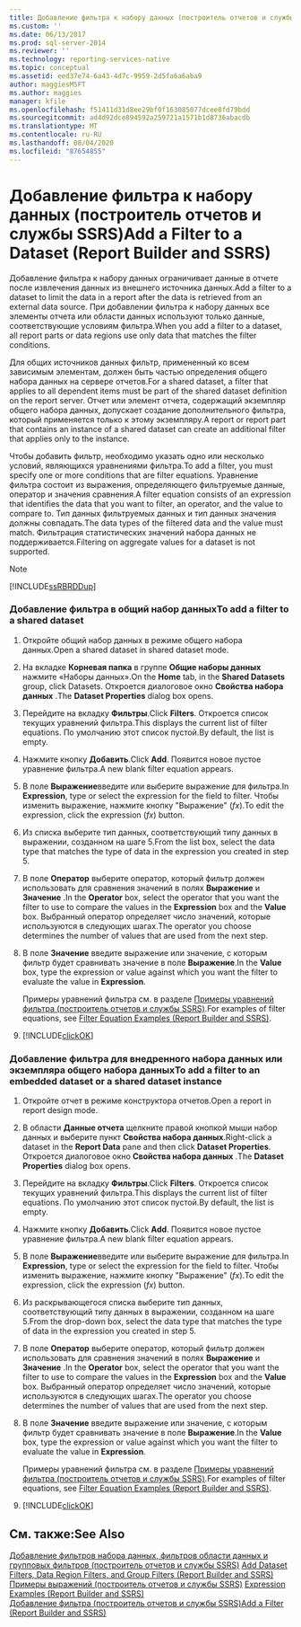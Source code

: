 ```yaml
---
title: Добавление фильтра к набору данных (построитель отчетов и службы SSRS) | Документы Майкрософт
ms.custom: ''
ms.date: 06/13/2017
ms.prod: sql-server-2014
ms.reviewer: ''
ms.technology: reporting-services-native
ms.topic: conceptual
ms.assetid: eed37e74-6a43-4d7c-9959-2d5fa6a6aba9
author: maggiesMSFT
ms.author: maggies
manager: kfile
ms.openlocfilehash: f51411d31d8ee29bf0f163085077dcee8fd79bdd
ms.sourcegitcommit: ad4d92dce894592a259721a1571b1d8736abacdb
ms.translationtype: MT
ms.contentlocale: ru-RU
ms.lasthandoff: 08/04/2020
ms.locfileid: "87654855"
---
```

# <a name="add-a-filter-to-a-dataset-report-builder-and-ssrs"></a><span data-ttu-id="6da02-102">Добавление фильтра к набору данных (построитель отчетов и службы SSRS)</span><span class="sxs-lookup"><span data-stu-id="6da02-102">Add a Filter to a Dataset (Report Builder and SSRS)</span></span>
  <span data-ttu-id="6da02-103">Добавление фильтра к набору данных ограничивает данные в отчете после извлечения данных из внешнего источника данных.</span><span class="sxs-lookup"><span data-stu-id="6da02-103">Add a filter to a dataset to limit the data in a report after the data is retrieved from an external data source.</span></span> <span data-ttu-id="6da02-104">При добавлении фильтра к набору данных все элементы отчета или области данных используют только данные, соответствующие условиям фильтра.</span><span class="sxs-lookup"><span data-stu-id="6da02-104">When you add a filter to a dataset, all report parts or data regions use only data that matches the filter conditions.</span></span>  
  
 <span data-ttu-id="6da02-105">Для общих источников данных фильтр, примененный ко всем зависимым элементам, должен быть частью определения общего набора данных на сервере отчетов.</span><span class="sxs-lookup"><span data-stu-id="6da02-105">For a shared dataset, a filter that applies to all dependent items must be part of the shared dataset definition on the report server.</span></span> <span data-ttu-id="6da02-106">Отчет или элемент отчета, содержащий экземпляр общего набора данных, допускает создание дополнительного фильтра, который применяется только к этому экземпляру.</span><span class="sxs-lookup"><span data-stu-id="6da02-106">A report or report part that contains an instance of a shared dataset can create an additional filter that applies only to the instance.</span></span>  
  
 <span data-ttu-id="6da02-107">Чтобы добавить фильтр, необходимо указать одно или несколько условий, являющихся уравнениями фильтра.</span><span class="sxs-lookup"><span data-stu-id="6da02-107">To add a filter, you must specify one or more conditions that are filter equations.</span></span> <span data-ttu-id="6da02-108">Уравнение фильтра состоит из выражения, определяющего фильтруемые данные, оператор и значения сравнения.</span><span class="sxs-lookup"><span data-stu-id="6da02-108">A filter equation consists of an expression that identifies the data that you want to filter, an operator, and the value to compare to.</span></span> <span data-ttu-id="6da02-109">Тип данных фильтруемых данных и тип данных значения должны совпадать.</span><span class="sxs-lookup"><span data-stu-id="6da02-109">The data types of the filtered data and the value must match.</span></span> <span data-ttu-id="6da02-110">Фильтрация статистических значений набора данных не поддерживается.</span><span class="sxs-lookup"><span data-stu-id="6da02-110">Filtering on aggregate values for a dataset is not supported.</span></span>  
  
> [!NOTE]  
>  [!INCLUDE[ssRBRDDup](../../includes/ssrbrddup-md.md)]  
  
### <a name="to-add-a-filter-to-a-shared-dataset"></a><span data-ttu-id="6da02-111">Добавление фильтра в общий набор данных</span><span class="sxs-lookup"><span data-stu-id="6da02-111">To add a filter to a shared dataset</span></span>  
  
1.  <span data-ttu-id="6da02-112">Откройте общий набор данных в режиме общего набора данных.</span><span class="sxs-lookup"><span data-stu-id="6da02-112">Open a shared dataset in shared dataset mode.</span></span>  
  
2.  <span data-ttu-id="6da02-113">На вкладке **Корневая папка** в группе **Общие наборы данных** нажмите «Наборы данных».</span><span class="sxs-lookup"><span data-stu-id="6da02-113">On the **Home** tab, in the **Shared Datasets** group, click Datasets.</span></span> <span data-ttu-id="6da02-114">Откроется диалоговое окно **Свойства набора данных** .</span><span class="sxs-lookup"><span data-stu-id="6da02-114">The **Dataset Properties** dialog box opens.</span></span>  
  
3.  <span data-ttu-id="6da02-115">Перейдите на вкладку **Фильтры**.</span><span class="sxs-lookup"><span data-stu-id="6da02-115">Click **Filters**.</span></span> <span data-ttu-id="6da02-116">Откроется список текущих уравнений фильтра.</span><span class="sxs-lookup"><span data-stu-id="6da02-116">This displays the current list of filter equations.</span></span> <span data-ttu-id="6da02-117">По умолчанию этот список пустой.</span><span class="sxs-lookup"><span data-stu-id="6da02-117">By default, the list is empty.</span></span>  
  
4.  <span data-ttu-id="6da02-118">Нажмите кнопку **Добавить**.</span><span class="sxs-lookup"><span data-stu-id="6da02-118">Click **Add**.</span></span> <span data-ttu-id="6da02-119">Появится новое пустое уравнение фильтра.</span><span class="sxs-lookup"><span data-stu-id="6da02-119">A new blank filter equation appears.</span></span>  
  
5.  <span data-ttu-id="6da02-120">В поле **Выражение**введите или выберите выражение для фильтра.</span><span class="sxs-lookup"><span data-stu-id="6da02-120">In **Expression**, type or select the expression for the field to filter.</span></span> <span data-ttu-id="6da02-121">Чтобы изменить выражение, нажмите кнопку "Выражение" (*fx*).</span><span class="sxs-lookup"><span data-stu-id="6da02-121">To edit the expression, click the expression (*fx*) button.</span></span>  
  
6.  <span data-ttu-id="6da02-122">Из списка выберите тип данных, соответствующий типу данных в выражении, созданном на шаге 5.</span><span class="sxs-lookup"><span data-stu-id="6da02-122">From the list box, select the data type that matches the type of data in the expression you created in step 5.</span></span>  
  
7.  <span data-ttu-id="6da02-123">В поле **Оператор** выберите оператор, который фильтр должен использовать для сравнения значений в полях **Выражение** и **Значение** .</span><span class="sxs-lookup"><span data-stu-id="6da02-123">In the **Operator** box, select the operator that you want the filter to use to compare the values in the **Expression** box and the **Value** box.</span></span> <span data-ttu-id="6da02-124">Выбранный оператор определяет число значений, которые используются в следующих шагах.</span><span class="sxs-lookup"><span data-stu-id="6da02-124">The operator you choose determines the number of values that are used from the next step.</span></span>  
  
8.  <span data-ttu-id="6da02-125">В поле **Значение** введите выражение или значение, с которым фильтр будет сравнивать значение в поле **Выражение**.</span><span class="sxs-lookup"><span data-stu-id="6da02-125">In the **Value** box, type the expression or value against which you want the filter to evaluate the value in **Expression**.</span></span>  
  
     <span data-ttu-id="6da02-126">Примеры уравнений фильтра см. в разделе [Примеры уравнений фильтра (построитель отчетов и службы SSRS)](../report-design/filter-equation-examples-report-builder-and-ssrs.md).</span><span class="sxs-lookup"><span data-stu-id="6da02-126">For examples of filter equations, see [Filter Equation Examples &#40;Report Builder and SSRS&#41;](../report-design/filter-equation-examples-report-builder-and-ssrs.md).</span></span>  
  
9. [!INCLUDE[clickOK](../../includes/clickok-md.md)]  
  
### <a name="to-add-a-filter-to-an-embedded-dataset-or-a-shared-dataset-instance"></a><span data-ttu-id="6da02-127">Добавление фильтра для внедренного набора данных или экземпляра общего набора данных</span><span class="sxs-lookup"><span data-stu-id="6da02-127">To add a filter to an embedded dataset or a shared dataset instance</span></span>  
  
1.  <span data-ttu-id="6da02-128">Откройте отчет в режиме конструктора отчетов.</span><span class="sxs-lookup"><span data-stu-id="6da02-128">Open a report in report design mode.</span></span>  
  
2.  <span data-ttu-id="6da02-129">В области **Данные отчета** щелкните правой кнопкой мыши набор данных и выберите пункт **Свойства набора данных**.</span><span class="sxs-lookup"><span data-stu-id="6da02-129">Right-click a dataset in the **Report Data** pane and then click **Dataset Properties**.</span></span> <span data-ttu-id="6da02-130">Откроется диалоговое окно **Свойства набора данных** .</span><span class="sxs-lookup"><span data-stu-id="6da02-130">The **Dataset Properties** dialog box opens.</span></span>  
  
3.  <span data-ttu-id="6da02-131">Перейдите на вкладку **Фильтры**.</span><span class="sxs-lookup"><span data-stu-id="6da02-131">Click **Filters**.</span></span> <span data-ttu-id="6da02-132">Откроется список текущих уравнений фильтра.</span><span class="sxs-lookup"><span data-stu-id="6da02-132">This displays the current list of filter equations.</span></span> <span data-ttu-id="6da02-133">По умолчанию этот список пустой.</span><span class="sxs-lookup"><span data-stu-id="6da02-133">By default, the list is empty.</span></span>  
  
4.  <span data-ttu-id="6da02-134">Нажмите кнопку **Добавить**.</span><span class="sxs-lookup"><span data-stu-id="6da02-134">Click **Add**.</span></span> <span data-ttu-id="6da02-135">Появится новое пустое уравнение фильтра.</span><span class="sxs-lookup"><span data-stu-id="6da02-135">A new blank filter equation appears.</span></span>  
  
5.  <span data-ttu-id="6da02-136">В поле **Выражение**введите или выберите выражение для фильтра.</span><span class="sxs-lookup"><span data-stu-id="6da02-136">In **Expression**, type or select the expression for the field to filter.</span></span> <span data-ttu-id="6da02-137">Чтобы изменить выражение, нажмите кнопку "Выражение" (*fx*).</span><span class="sxs-lookup"><span data-stu-id="6da02-137">To edit the expression, click the expression (*fx*) button.</span></span>  
  
6.  <span data-ttu-id="6da02-138">Из раскрывающегося списка выберите тип данных, соответствующий типу данных в выражении, созданном на шаге 5.</span><span class="sxs-lookup"><span data-stu-id="6da02-138">From the drop-down box, select the data type that matches the type of data in the expression you created in step 5.</span></span>  
  
7.  <span data-ttu-id="6da02-139">В поле **Оператор** выберите оператор, который фильтр должен использовать для сравнения значений в полях **Выражение** и **Значение** .</span><span class="sxs-lookup"><span data-stu-id="6da02-139">In the **Operator** box, select the operator that you want the filter to use to compare the values in the **Expression** box and the **Value** box.</span></span> <span data-ttu-id="6da02-140">Выбранный оператор определяет число значений, которые используются в следующих шагах.</span><span class="sxs-lookup"><span data-stu-id="6da02-140">The operator you choose determines the number of values that are used from the next step.</span></span>  
  
8.  <span data-ttu-id="6da02-141">В поле **Значение** введите выражение или значение, с которым фильтр будет сравнивать значение в поле **Выражение**.</span><span class="sxs-lookup"><span data-stu-id="6da02-141">In the **Value** box, type the expression or value against which you want the filter to evaluate the value in **Expression**.</span></span>  
  
     <span data-ttu-id="6da02-142">Примеры уравнений фильтра см. в разделе [Примеры уравнений фильтра (построитель отчетов и службы SSRS)](../report-design/filter-equation-examples-report-builder-and-ssrs.md).</span><span class="sxs-lookup"><span data-stu-id="6da02-142">For examples of filter equations, see [Filter Equation Examples &#40;Report Builder and SSRS&#41;](../report-design/filter-equation-examples-report-builder-and-ssrs.md).</span></span>  
  
9. [!INCLUDE[clickOK](../../includes/clickok-md.md)]  
  
## <a name="see-also"></a><span data-ttu-id="6da02-143">См. также:</span><span class="sxs-lookup"><span data-stu-id="6da02-143">See Also</span></span>  
 <span data-ttu-id="6da02-144">[Добавление фильтров набора данных, фильтров области данных и групповых фильтров (построитель отчетов и службы SSRS)](../report-design/add-dataset-filters-data-region-filters-and-group-filters.md) </span><span class="sxs-lookup"><span data-stu-id="6da02-144">[Add Dataset Filters, Data Region Filters, and Group Filters &#40;Report Builder and SSRS&#41;](../report-design/add-dataset-filters-data-region-filters-and-group-filters.md) </span></span>  
 <span data-ttu-id="6da02-145">[Примеры выражений (построитель отчетов и службы SSRS)](../report-design/expression-examples-report-builder-and-ssrs.md) </span><span class="sxs-lookup"><span data-stu-id="6da02-145">[Expression Examples &#40;Report Builder and SSRS&#41;](../report-design/expression-examples-report-builder-and-ssrs.md) </span></span>  
 [<span data-ttu-id="6da02-146">Добавление фильтра (построитель отчетов и службы SSRS)</span><span class="sxs-lookup"><span data-stu-id="6da02-146">Add a Filter &#40;Report Builder and SSRS&#41;</span></span>](../report-design/add-a-filter-report-builder-and-ssrs.md)  
  
  
